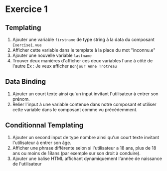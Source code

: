 # Exercice 1

## Templating

1. Ajouter une variable `firstname` de type string à la data du composant `Exercise1.vue`
2. Afficher cette variable dans le template à la place du mot "inconnu.e"
3. Ajouter une nouvelle variable `lastname`
4. Trouver deux manières d'afficher ces deux variables l'une à côté de l'autre
   Ex : Je veux afficher `Bonjour Anne Trotreau`

## Data Binding

1. Ajouter un court texte ainsi qu'un input invitant l'utilisateur à entrer son prénom.
2. Relier l'input à une variable contenue dans notre composant et utiliser cette variable dans le composant comme vu précédemment.

## Conditionnal Templating

1. Ajouter un second input de type nombre ainsi qu'un court texte invitant l'utilisateur à entrer son âge.
2. Afficher une phrase différente selon si l'utilisateur a 18 ans, plus de 18 ans ou moins de 18ans (par exemple sur son droit à conduire).
3. Ajouter une balise HTML affichant dynamiquement l'année de naissance de l'utilisateur
